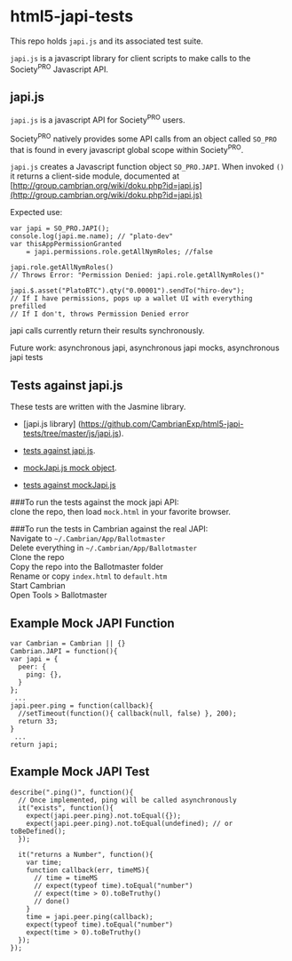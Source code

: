 html5-japi-tests
================

This repo holds `japi.js` and its associated test suite.

`japi.js` is a javascript library for client scripts to make calls to the Society<sup>PRO</sup> Javascript API.

## japi.js

`japi.js` is a javascript API for Society<sup>PRO</sup> users. 

Society<sup>PRO</sup> natively provides some API calls from an object called
`SO_PRO` that is found in every javascript global scope within Society<sup>PRO</sup>.

`japi.js` creates a Javascript function object `SO_PRO.JAPI`. When invoked `()` it
returns a client-side module, documented at [http://group.cambrian.org/wiki/doku.php?id=japi.js](http://group.cambrian.org/wiki/doku.php?id=japi.js)

Expected use:

    var japi = SO_PRO.JAPI();
    console.log(japi.me.name); // "plato-dev"
    var thisAppPermissionGranted
        = japi.permissions.role.getAllNymRoles; //false
    
    japi.role.getAllNymRoles()
    // Throws Error: "Permission Denied: japi.role.getAllNymRoles()"
    
    japi.$.asset("PlatoBTC").qty("0.00001").sendTo("hiro-dev"); 
    // If I have permissions, pops up a wallet UI with everything prefilled
    // If I don't, throws Permission Denied error


japi calls currently return their results synchronously. 

Future work: asynchronous japi, asynchronous japi mocks, asynchronous japi tests

## Tests against japi.js
These tests are written with the Jasmine library.

 * [japi.js library] (https://github.com/CambrianExp/html5-japi-tests/tree/master/js/japi.js).

 * [tests against japi.js](https://github.com/CambrianExp/html5-japi-tests/tree/master/js/testJapiJS.js).

 * [mockJapi.js mock object](https://github.com/CambrianExp/html5-japi-tests/tree/master/js/mockJapi.js).

 * [tests against mockJapi.js](https://github.com/CambrianExp/html5-japi-tests/tree/master/js/testMockJapi.js)

###To run the tests against the mock japi API:  
clone the repo, then load `mock.html` in your favorite browser.

###To run the tests in Cambrian against the real JAPI:  
Navigate to `~/.Cambrian/App/Ballotmaster`  
Delete everything in `~/.Cambrian/App/Ballotmaster`  
Clone the repo  
Copy the repo into the Ballotmaster folder  
Rename or copy `index.html` to `default.htm`  
Start Cambrian  
Open Tools > Ballotmaster  

## Example Mock JAPI Function

    var Cambrian = Cambrian || {}
    Cambrian.JAPI = function(){
    var japi = {
      peer: {
        ping: {},
      }
    };
     ...
    japi.peer.ping = function(callback){
      //setTimeout(function(){ callback(null, false) }, 200);
      return 33;
    }
     ...
    return japi;

## Example Mock JAPI Test

    describe(".ping()", function(){
      // Once implemented, ping will be called asynchronously
      it("exists", function(){
        expect(japi.peer.ping).not.toEqual({});
        expect(japi.peer.ping).not.toEqual(undefined); // or toBeDefined();
      });

      it("returns a Number", function(){
        var time;
        function callback(err, timeMS){
          // time = timeMS
          // expect(typeof time).toEqual("number")
          // expect(time > 0).toBeTruthy()
          // done()
        }
        time = japi.peer.ping(callback);
        expect(typeof time).toEqual("number")
        expect(time > 0).toBeTruthy()
      });
    });


